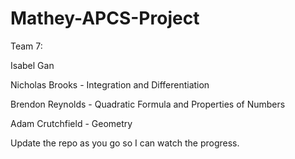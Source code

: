 # Mathey-APCS-Project

Team 7:

Isabel Gan

Nicholas Brooks - Integration and Differentiation

Brendon Reynolds - Quadratic Formula and Properties of Numbers

Adam Crutchfield - Geometry

Update the repo as you go so I can watch the progress.

